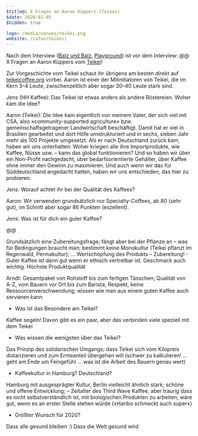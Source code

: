 ```yaml
---
$title@: X Fragen an Aaron Küppers (Teikei)
$date: 2020-02-05
$hidden: true

logo: /media/venues/teikei.png
website: /cafes/teikei/
---
```


Nach dem Interview ([Balz und Balz]([url('/content/posts/20191015.md')]), [Playground]([url('/content/posts/20191212.md')])) ist vor dem Interview: @@ X Fragen an Aaron Küppers vom [Teikei]([url('/content/cafes/teikei.md')])!

Zur Vorgeschichte vom Teikei schaut ihr übrigens am besten direkt auf [teikeicoffee.org](https://teikeicoffee.org/) vorbei. Aaron ist einer der Mitinitiatoren von Teikei, die im Kern 3–4 Leute, zwischenzeitlich aber sogar 30–40 Leute stark sind.

Jens (HH Kaffee): Das Teikei ist etwas anders als andere Röstereien. Woher kam die Idee?

Aaron (Teikei): Die Idee kam eigentlich von meinem Vater, der sich viel mit CSA, also »community-supported agriculture« bzw. gemeinschaftsgetragener Landwirtschaft beschäftigt. Damit hat er viel in Brasilien gearbeitet und dort Höfe umstrukturiert und in sechs, sieben Jahr mehr als 100 Projekte umgesetzt. Als er nach Deutschland zurück kam, haben wir uns unterhalten: Woher kriegen alle ihre Importprodukte, wie Kaffee, Nüsse usw. – kann das global funktionieren? Und so haben wir über ein Non-Profit nachgedacht, über bedarfsorientierte Gehälter, über Kaffee ohne immer den Gewinn zu maximieren. Und auch wenn wir das für Süddeutschland angedacht hatten, haben wir uns entschieden, das hier zu probieren.

Jens: Worauf achtet ihr bei der Qualität des Kaffees?

Aaron: Wir verwenden grundsätzlich nur Specialty-Coffees, ab 80 (sehr gut), im Schnitt aber sogar 86 Punkten (exzellent).

Jens: Was ist für dich ein guter Kaffee?

@@

Grundsätzlich eine Zubereitungsfrage; fängt aber bei der Pflanze an –
was für Bedingungen braucht man; bestimmt keine Monokultur (Teikei
pflanzt im Regenwald, Permakultur); … Wertschöpfung des Produkts –
Zubereitung! - Guter Kaffee ist dann gut wenn er ethisch vertretbar
ist. Geschmack auch wichtig. Höchste Produktqualität

Arndt: Gesamtpaket von Rohstoff bis zum fertigen Tässchen; Qualität
von A-Z, vom Bauern vor Ort bis zum Barista; Respekt, keine
Ressourcenverschwendung; wissen wie man aus einem guten Kaffee auch
servieren kann

- Was ist das Besondere am Teikei?

Kaffee segeln! Davon gibt es ein paar, aber das verbinden viele
speziell mit dem Teikei

- Was wissen die wenigsten über das Teikei?

Das Prinzip des solidarischen Umgangs; dass Teikei sich vom Kilopreis
distanzieren und zum Ernteanteil übergehen will (schwer zu
kalkulieren! … geht am Ende um Feingefühl … was ist die Arbeit des
Bauern genau wert)

- Kaffeekultur in Hamburg? Deutschland?

Hamburg mit ausgesprägter Kultur, Berlin vielleicht ähnlich stark;
schöne und offene Entwicklung; – Zeitalter des Third Wave Kaffee, aber
traurig dass es nicht selbstverständlich ist, mit biologischen
Produkten zu arbeiten; wäre gut, wenn es an erster Stelle stehen würde
(»Haribo schmeckt auch super«)

- Größter Wunsch für 2020?

Dass alle gesund bleiben :) Dass die Welt gesund wird